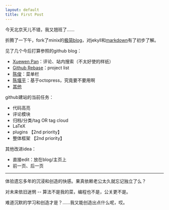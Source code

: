 ```yaml
---
layout: default
title: First Post
---
```


今天北京天儿不错，我又翘班了……

折腾了一下午，fork了minix的[极简blog](https://github.com/minixalpha/StrayBirds/tree/gh-pages)，对jekyll和[markdown](http://wowubuntu.com/markdown/basic.html)有了初步了解。


见了几个今后打算参照的github blog：

* [Xuewen Pan](http://www.winfirm.cn/)：评论、站内搜索（不太好使的样纸）
* [Github Rebase](http://rebase.github.io/)：project list
* [陈俊](http://chenjun.com/)：菜单栏
* [陈堰平](http://yanping.me/)：基于octopress，究竟要不要用啊
* [其他](https://github.com/jekyll/jekyll/wiki/Sites)


github建站的当前任务：

* 代码高亮
* 评论模块
* 归档/分类/tag OR tag cloud
* LaTeX
* plugins 【2nd priority】
* 整体框架 【2nd priority】


其他改进idea：

* 直接edit：放在blog/主页上
* 前一页、后一页


*****

体验遗忘多年的沉浸和创造的快感。果真依赖老公太久就忘记独立了么？

对未来依旧迷惘 -- 算法不是我的菜，编程也不是，公关更不是。

难道沉默的学习和创造才是？……我又能创造出点什么呢，哎。
